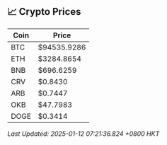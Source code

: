 ## 📈 Crypto Prices

| Coin | Price |
| ---- | ----- |
| BTC | $94535.9286 |
| ETH | $3284.8654 |
| BNB | $696.6259 |
| CRV | $0.8430 |
| ARB | $0.7447 |
| OKB | $47.7983 |
| DOGE | $0.3414 |

_Last Updated: 2025-01-12 07:21:36.824 +0800 HKT_